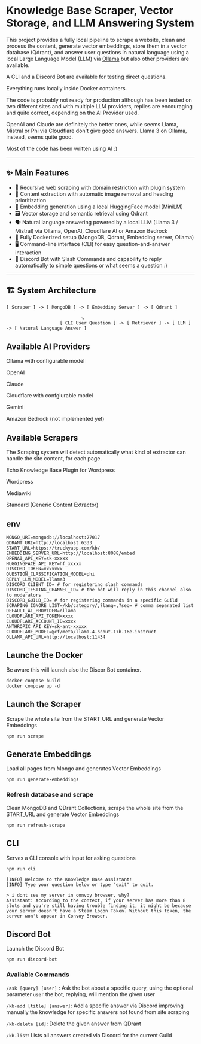 # Knowledge Base Scraper, Vector Storage, and LLM Answering System

This project provides a fully local pipeline to scrape a website, clean and process the content, generate vector embeddings, store them in a vector database (Qdrant), and answer user questions in natural language using a local Large Language Model (LLM) via [Ollama](https://ollama.com/) but also other providers are available.

A CLI and a Discord Bot are available for testing direct questions.

Everything runs locally inside Docker containers.

The code is probably not ready for production although has been tested on two different sites and with multiple LLM providers, replies are encouraging and quite correct, depending on the AI Provider used.

OpenAI and Claude are definitely the better ones, while seems Llama, Mistral or Phi via Cloudflare don't give good answers. Llama 3 on Ollama, instead, seems quite good.

Most of the code has been written using AI :)

---

## ✨ Main Features

- 🔎 Recursive web scraping with domain restriction with plugin system
- 🧹 Content extraction with automatic image removal and heading prioritization
- 🧠 Embedding generation using a local HuggingFace model (MiniLM)
- 🗃️ Vector storage and semantic retrieval using Qdrant
- 🗣️ Natural language answering powered by a local LLM (Llama 3 / Mistral) via Ollama, OpenAI, Cloudflare AI or Amazon Bedrock
- 🐳 Fully Dockerized setup (MongoDB, Qdrant, Embedding server, Ollama)
- 🖥️ Command-line interface (CLI) for easy question-and-answer interaction
- 🤖 Discord Bot with Slash Commands and capability to reply automatically to simple questions or what seems a question :)

---

## 🏗️ System Architecture

```plaintext
[ Scraper ] -> [ MongoDB ] -> [ Embedding Server ] -> [ Qdrant ]

                            ↘︎
                    [ CLI User Question ] -> [ Retriever ] -> [ LLM ] -> [ Natural Language Answer ]
```

## Available AI Providers

Ollama with configurable model

OpenAI

Claude

Cloudflare with confgiurable model

Gemini

Amazon Bedrock (not implemented yet)


## Available Scrapers

The Scraping system will detect automatically what kind of extractor can handle the site content, for each page.

Echo Knowledge Base Plugin for Wordpress

Wordpress

Mediawiki

Standard (Generic Content Extractor)

## env

```
MONGO_URI=mongodb://localhost:27017
QDRANT_URI=http://localhost:6333
START_URL=https://truckyapp.com/kb/
EMBEDDING_SERVER_URL=http://localhost:8088/embed
OPENAI_API_KEY=sk-xxxxx
HUGGINGFACE_API_KEY=hf_xxxxx
DISCORD_TOKEN=xxxxxxx
QUESTION_CLASSIFICATION_MODEL=phi
REPLY_LLM_MODEL=llama3
DISCORD_CLIENT_ID= # for registering slash commands
DISCORD_TESTING_CHANNEL_ID= # the bot will reply in this channel also to moderators
DISCORD_GUILD_ID= # for registering commands in a specific Guild
SCRAPING_IGNORE_LIST=/kb/category/,?lang=,?seq= # comma separated list
DEFAULT_AI_PROVIDER=ollama
CLOUDFLARE_API_TOKEN=xxxx
CLOUDFLARE_ACCOUNT_ID=xxxx
ANTHROPIC_API_KEY=sk-ant-xxxxx
CLOUDFLARE_MODEL=@cf/meta/llama-4-scout-17b-16e-instruct
OLLAMA_API_URL=http://localhost:11434
```

## Launche the Docker

Be aware this will launch also the Discor Bot container.

```
docker compose build
docker compose up -d
```

## Launch the Scraper

Scrape the whole site from the START_URL and generate Vector Embeddings

```
npm run scrape
```

## Generate Embeddings

Load all pages from Mongo and generates Vector Embeddings

```
npm run generate-embeddings
```

### Refresh database and scrape

Clean MongoDB and QDrant Collections, scrape the whole site from the START_URL and generate Vector Embeddings
```
npm run refresh-scrape
```

## CLI

Serves a CLI console with input for asking questions

```
npm run cli
```

```
[INFO] Welcome to the Knowledge Base Assistant!
[INFO] Type your question below or type "exit" to quit.

> i dont see my server in convoy browser, why?
Assistant: According to the context, if your server has more than 8 slots and you're still having trouble finding it, it might be because your server doesn't have a Steam Logon Token. Without this token, the server won't appear in Convoy Browser.
```

## Discord Bot

Launch the Discord Bot

```
npm run discord-bot
```

### Available Commands

`/ask [query] [user]` : Ask the bot about a specific query, using the optional parameter `user` the bot, replying, will mention the given user

`/kb-add [title] [answer]`: Add a specific answer via Discord improving manually the knowledge for specific answers not found from site scraping

`/kb-delete [id]`: Delete the given answer from QDrant

`/kb-list`: Lists all answers created via Discord for the current Guild

